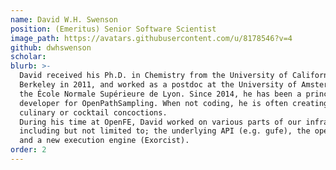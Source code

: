 ```yaml
---
name: David W.H. Swenson
position: (Emeritus) Senior Software Scientist
image_path: https://avatars.githubusercontent.com/u/8178546?v=4
github: dwhswenson
scholar:
blurb: >-
  David received his Ph.D. in Chemistry from the University of California,
  Berkeley in 2011, and worked as a postdoc at the University of Amsterdam and
  the École Normale Supérieure de Lyon. Since 2014, he has been a principal
  developer for OpenPathSampling. When not coding, he is often creating
  culinary or cocktail concoctions.
  During his time at OpenFE, David worked on various parts of our infrastructure
  including but not limited to; the underlying API (e.g. gufe), the openfe CLI,
  and a new execution engine (Exorcist).
order: 2
---
```


